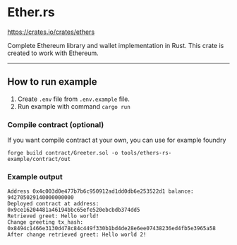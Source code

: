 # Ether.rs
https://crates.io/crates/ethers

Complete Ethereum library and wallet implementation in Rust. This crate is created to work with Ethereum.
___

## How to run example
1. Create `.env` file from `.env.example` file.
2. Run example with command `cargo run`

### Compile contract (optional)
If you want compile contract at your own, you can use for example foundry
```shell
forge build contract/Greeter.sol -o tools/ethers-rs-example/contract/out
```

### Example output

```shell
Address 0x4c003d0e477b7b6c950912ad1dd0db6e253522d1 balance: 942705029140000000000
Deployed contract at address: 0x9ce16204481a46194bbc65efe520ebcbdb374dd5
Retrieved greet: Hello world!
Change greeting tx_hash: 0x8494c1466e3130d478c84c449f330b1bd4de28e6ee07438236ed4fb5e3965a58
After change retrieved greet: Hello world 2!
```
